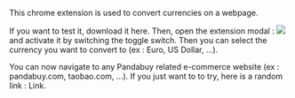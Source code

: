 <script>
    import { Link } from "$lib/components"
</script>

This chrome extension is used to convert currencies on a webpage.

If you want to test it, download it <Link href='https://linktrim.angus.paillaugue.fr/xAHBYDf' target='_blank'>here</Link>. Then, open the extension modal : <img src="/PCCPopup.png" class="w-20 inline rounded"> and activate it by switching the toggle switch. Then you can select the currency you want to convert to (ex : Euro, US Dollar, ...).

You can now navigate to any Pandabuy related e-commerce website (ex : pandabuy.com, taobao.com, ...). If you just want to to try, here is a random link : <Link href='https://www.pandabuy.com/product?url=https%3A%2F%2Fweidian.com%2Fitem.html%3FitemID%3D4886458512' target='_blank'>Link</Link>.
